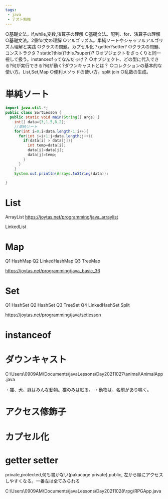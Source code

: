 ```yaml
---
tags:
 - java
 - テスト勉強
---
```



○基礎文法。if,while,変数,演算子の理解
○基礎文法。配列、for、演算子の理解
○基礎文法。2重for文の理解
○アルゴリズム。単純ソートやシャッフルアルゴリズム理解と実践
○クラスの問題。カプセル化？getter?setter?
○クラスの問題、コンストラクタ？static?this()?this.?super()?
○オブジェクトをざっくりと同一視して扱う。instanceofってなんだっけ？
○オブジェクト、どの型に代入できる?何が実行できる?何が動く?ダウンキャストとは？
○コレクションの基本的な使い方。List,Set,Map
○便利メソッドの使い方。split join
○乱数の生成。


# 単純ソート

```java
import java.util.*;
public class SortLesson {
  public static void main(String[] args) {
    int[] data={3,1,5,8,2};
    //単純ソート
    for(int i=0;i<data.length-1;i++){
      for(int j=i+1;j<data.length;j++){
        if(data[i] > data[j]){
          int temp=data[i];
          data[i]=data[j];
          data[j]=temp;
        }
      }
    }
    System.out.println(Arrays.toString(data));
 
}
```

# List

ArrayList
https://joytas.net/programming/java_arraylist

LinkedList

# Map

Q1
HashMap
Q2
LinkedHashMap
Q3
TreeMap

https://joytas.net/programming/java_basic_36

# Set

Q1
HashSet
Q2
HashSet
Q3
TreeSet
Q4
LinkedHashSet
Split

https://joytas.net/programming/java/setlesson

# instanceof
# ダウンキャスト

C:\Users\0909AM\Documents\javaLessons\Day20211027\animal\AnimalApp.java

・猫、犬、豚はみんな動物。猫のみは眠る。
・動物は、名前があり鳴く。


# アクセス修飾子
# カプセル化
# getter setter
private,protected,何も書かない(pakacage private),public,
左から順にアクセスしやすくなる。一番左は全てみられる

C:\Users\0909AM\Documents\javaLessons\Day20211028\rpg\RPGApp.java
